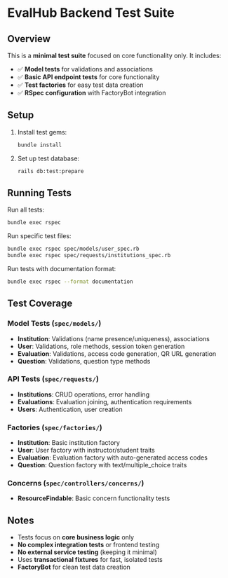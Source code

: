 # EvalHub Backend Test Suite

## Overview

This is a **minimal test suite** focused on core functionality only. It includes:

- ✅ **Model tests** for validations and associations
- ✅ **Basic API endpoint tests** for core functionality  
- ✅ **Test factories** for easy test data creation
- ✅ **RSpec configuration** with FactoryBot integration

## Setup

1. Install test gems:
   ```bash
   bundle install
   ```

2. Set up test database:
   ```bash
   rails db:test:prepare
   ```

## Running Tests

Run all tests:
```bash
bundle exec rspec
```

Run specific test files:
```bash
bundle exec rspec spec/models/user_spec.rb
bundle exec rspec spec/requests/institutions_spec.rb
```

Run tests with documentation format:
```bash
bundle exec rspec --format documentation
```

## Test Coverage

### Model Tests (`spec/models/`)
- **Institution**: Validations (name presence/uniqueness), associations
- **User**: Validations, role methods, session token generation
- **Evaluation**: Validations, access code generation, QR URL generation  
- **Question**: Validations, question type methods

### API Tests (`spec/requests/`)
- **Institutions**: CRUD operations, error handling
- **Evaluations**: Evaluation joining, authentication requirements
- **Users**: Authentication, user creation

### Factories (`spec/factories/`)
- **Institution**: Basic institution factory
- **User**: User factory with instructor/student traits
- **Evaluation**: Evaluation factory with auto-generated access codes
- **Question**: Question factory with text/multiple_choice traits

### Concerns (`spec/controllers/concerns/`)
- **ResourceFindable**: Basic concern functionality tests

## Notes

- Tests focus on **core business logic** only
- **No complex integration tests** or frontend testing
- **No external service testing** (keeping it minimal)
- Uses **transactional fixtures** for fast, isolated tests
- **FactoryBot** for clean test data creation